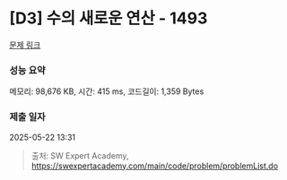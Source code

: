 # [D3] 수의 새로운 연산 - 1493 

[문제 링크](https://swexpertacademy.com/main/code/problem/problemDetail.do?contestProbId=AV2b-QGqADMBBASw) 

### 성능 요약

메모리: 98,676 KB, 시간: 415 ms, 코드길이: 1,359 Bytes

### 제출 일자

2025-05-22 13:31



> 출처: SW Expert Academy, https://swexpertacademy.com/main/code/problem/problemList.do